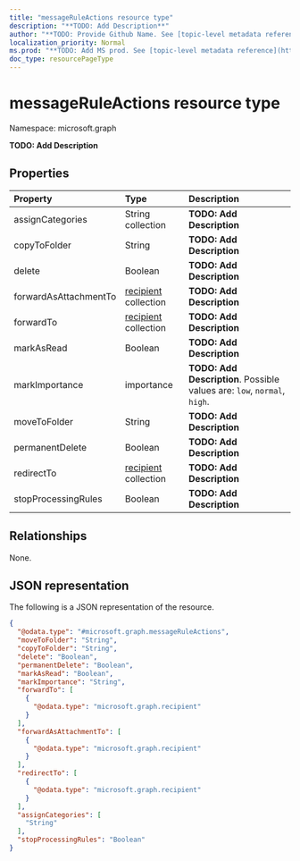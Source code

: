 ```yaml
---
title: "messageRuleActions resource type"
description: "**TODO: Add Description**"
author: "**TODO: Provide Github Name. See [topic-level metadata reference](https://msgo.azurewebsites.net/add/document/guidelines/metadata.html#topic-level-metadata)**"
localization_priority: Normal
ms.prod: "**TODO: Add MS prod. See [topic-level metadata reference](https://msgo.azurewebsites.net/add/document/guidelines/metadata.html#topic-level-metadata)**"
doc_type: resourcePageType
---
```


# messageRuleActions resource type


Namespace: microsoft.graph

**TODO: Add Description**

## Properties
|Property|Type|Description|
|:---|:---|:---|
|assignCategories|String collection|**TODO: Add Description**|
|copyToFolder|String|**TODO: Add Description**|
|delete|Boolean|**TODO: Add Description**|
|forwardAsAttachmentTo|[recipient](../resources/recipient.md) collection|**TODO: Add Description**|
|forwardTo|[recipient](../resources/recipient.md) collection|**TODO: Add Description**|
|markAsRead|Boolean|**TODO: Add Description**|
|markImportance|importance|**TODO: Add Description**. Possible values are: `low`, `normal`, `high`.|
|moveToFolder|String|**TODO: Add Description**|
|permanentDelete|Boolean|**TODO: Add Description**|
|redirectTo|[recipient](../resources/recipient.md) collection|**TODO: Add Description**|
|stopProcessingRules|Boolean|**TODO: Add Description**|

## Relationships
None.

## JSON representation
The following is a JSON representation of the resource.
<!-- {
  "blockType": "resource",
  "@odata.type": "microsoft.graph.messageRuleActions"
}
-->
``` json
{
  "@odata.type": "#microsoft.graph.messageRuleActions",
  "moveToFolder": "String",
  "copyToFolder": "String",
  "delete": "Boolean",
  "permanentDelete": "Boolean",
  "markAsRead": "Boolean",
  "markImportance": "String",
  "forwardTo": [
    {
      "@odata.type": "microsoft.graph.recipient"
    }
  ],
  "forwardAsAttachmentTo": [
    {
      "@odata.type": "microsoft.graph.recipient"
    }
  ],
  "redirectTo": [
    {
      "@odata.type": "microsoft.graph.recipient"
    }
  ],
  "assignCategories": [
    "String"
  ],
  "stopProcessingRules": "Boolean"
}
```

